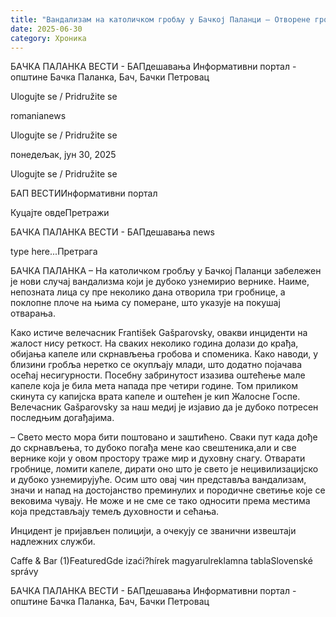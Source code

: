 ```yaml
---
title: "Вандализам на католичком гробљу у Бачкој Паланци – Отворене гробнице"
date: 2025-06-30
category: Хроника
---
```


БАЧКА ПАЛАНКА ВЕСТИ - БАПдешавања Информативни портал - општине Бачка Паланка, Бач, Бачки Петровац

Ulogujte se / Pridružite se

romanianews

Ulogujte se / Pridružite se

понедељак, јун 30, 2025

Ulogujte se / Pridružite se

БАП ВЕСТИИнформативни портал

Куцајте овдеПретражи

БАЧКА ПАЛАНКА ВЕСТИ - БАПдешавања news

type here...Претрага

БАЧКА ПАЛАНКА – На католичком гробљу у Бачкој Паланци забележен је нови случај вандализма који је дубоко узнемирио вернике. Наиме, непозната лица су пре неколико дана отворила три гробнице, а поклопне плоче на њима су померане, што указује на покушај отварања.

Како истиче велечасник František Gašparovsky, овакви инциденти на жалост нису реткост. На сваких неколико година долази до крађа, обијања капеле или скрнављења гробова и споменика. Како наводи, у близини гробља неретко се окупљају млади, што додатно појачава осећај несигурности.
Посебну забринутост изазива оштећење мале капеле која је била мета напада пре четири године. Том приликом скинута су капијска врата капеле и оштећен је кип Жалосне Госпе.
Велечасник Gašparovsky за наш медиј је изјавио да је дубоко потресен последњим догађајима.











– Свето место мора бити поштовано и заштићено. Сваки пут када дође до скрнављења, то дубоко погађа мене као свештеника,али и све вернике који у овом простору траже мир и духовну снагу. Отварати гробнице, ломити капеле, дирати оно што је свето је нецивилизацијско и дубоко узнемирујуће. Осим што овај чин представља вандализам, значи и напад на достојанство преминулих и породичне светиње које се вековима чувају. Не може и не сме се тако односити према местима која представљају темељ духовности и сећања.





Инцидент је пријављен полицији, а очекују се званични извештаји надлежних служби.

Caffe & Bar (1)FeaturedGde izaći?hírek magyarulreklamna tablaSlovenské správy

БАЧКА ПАЛАНКА ВЕСТИ - БАПдешавања Информативни портал - општине Бачка Паланка, Бач, Бачки Петровац
